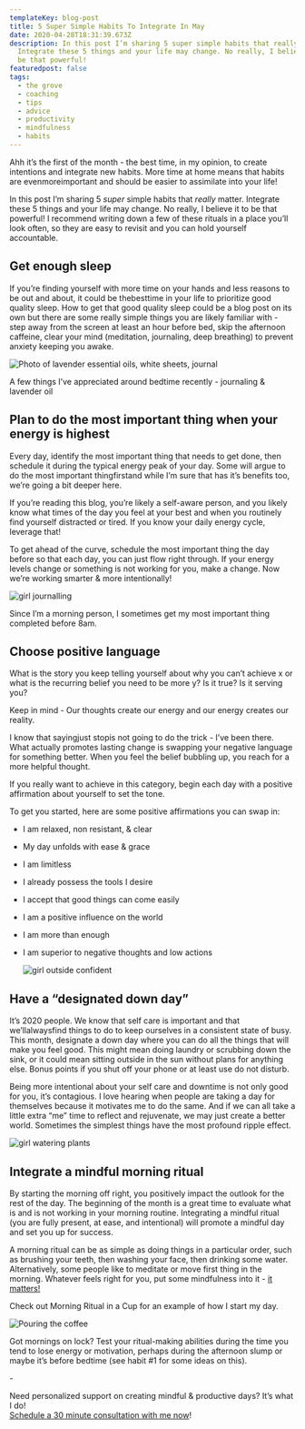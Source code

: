 ```yaml
---
templateKey: blog-post
title: 5 Super Simple Habits To Integrate In May
date: 2020-04-28T18:31:39.673Z
description: In this post I’m sharing 5 super simple habits that really matter.
  Integrate these 5 things and your life may change. No really, I believe it to
  be that powerful!
featuredpost: false
tags:
  - the grove
  - coaching
  - tips
  - advice
  - productivity
  - mindfulness
  - habits
---
```

Ahh it’s the first of the month - the best time, in my opinion, to create intentions and integrate new habits. More time at home means that habits are evenmoreimportant and should be easier to assimilate into your life!

In this post I’m sharing 5 *super* simple habits that *really* matter. Integrate these 5 things and your life may change. No really, I believe it to be that powerful! I recommend writing down a few of these rituals in a place you’ll look often, so they are easy to revisit and you can hold yourself accountable.

## Get enough sleep

If you’re finding yourself with more time on your hands and less reasons to be out and about, it could be thebesttime in your life to prioritize good quality sleep. How to get that good quality sleep could be a blog post on its own but there are some really simple things you are likely familiar with - step away from the screen at least an hour before bed, skip the afternoon caffeine, clear your mind (meditation, journaling, deep breathing) to prevent anxiety keeping you awake.



![Photo of lavender essential oils, white sheets, journal](/img/journal-lavendar-bed.jpeg "Journal & lavendar essential oil")

A few things I’ve appreciated around bedtime recently - journaling & lavender oil

## Plan to do the most important thing when your energy is highest

Every day, identify the most important thing that needs to get done, then schedule it during the typical energy peak of your day. Some will argue to do the most important thingfirstand while I’m sure that has it’s benefits too, we’re going a bit deeper here.

If you’re reading this blog, you’re likely a self-aware person, and you likely know what times of the day you feel at your best and when you routinely find yourself distracted or tired. If you know your daily energy cycle, leverage that!

To get ahead of the curve, schedule the most important thing the day before so that each day, you can just flow right through. If your energy levels change or something is not working for you, make a change. Now we’re working smarter & more intentionally!



![girl journalling](/img/journaling-girl-inside.jpeg "Writing in journal in the morning")

Since I’m a morning person, I sometimes get my most important thing completed before 8am.

## Choose positive language

What is the story you keep telling yourself about why you can’t achieve x or what is the recurring belief you need to be more y? Is it true? Is it serving you?

Keep in mind - Our thoughts create our energy and our energy creates our reality.

I know that sayingjust stopis not going to do the trick - I’ve been there. What actually promotes lasting change is swapping your negative language for something better. When you feel the belief bubbling up, you reach for a more helpful thought.

If you really want to achieve in this category, begin each day with a positive affirmation about yourself to set the tone.

To get you started, here are some positive affirmations you can swap in:

* I am relaxed, non resistant, & clear
* My day unfolds with ease & grace
* I am limitless
* I already possess the tools I desire
* I accept that good things can come easily
* I am a positive influence on the world
* I am more than enough
* I am superior to negative thoughts and low actions

  ![girl outside confident](/img/girl-sunglasses-outside.jpeg "fill up your cup with confidence")

## Have a “designated down day”

It’s 2020 people. We know that self care is important and that we’llalwaysfind things to do to keep ourselves in a consistent state of busy. This month, designate a down day where you can do all the things that will make you feel good. This might mean doing laundry or scrubbing down the sink, or it could mean sitting outside in the sun without plans for anything else. Bonus points if you shut off your phone or at least use do not disturb.

Being more intentional about your self care and downtime is not only good for you, it’s contagious. I love hearing when people are taking a day for themselves because it motivates me to do the same. And if we can all take a little extra “me” time to reflect and rejuvenate, we may just create a better world. Sometimes the simplest things have the most profound ripple effect.

![girl watering plants](/img/girl-watering-plants.jpeg "Taking care of the plants, taking care of me")



## Integrate a mindful morning ritual

By starting the morning off right, you positively impact the outlook for the rest of the day. The beginning of the month is a great time to evaluate what is and is not working in your morning routine. Integrating a mindful ritual (you are fully present, at ease, and intentional) will promote a mindful day and set you up for success.

A morning ritual can be as simple as doing things in a particular order, such as brushing your teeth, then washing your face, then drinking some water. Alternatively, some people like to meditate or move first thing in the morning. Whatever feels right for you, put some mindfulness into it - [it matters!](https://www.forbes.com/sites/alicegwalton/2018/06/21/marrying-mindfulness-with-movement-reduces-stress-boosts-mood/#13bcd552262a)

Check out Morning Ritual in a Cup for an example of how I start my day.

![Pouring the coffee](/img/pouring-the-coffee.jpg "Morning coffee ritual")

Got mornings on lock? Test your ritual-making abilities during the time you tend to lose energy or motivation, perhaps during the afternoon slump or maybe it’s before bedtime (see habit #1 for some ideas on this).

\-

Need personalized support on creating mindful & productive days? It’s what I do! \
[Schedule a 30 minute consultation with me now](https://square.site/book/T2G1BPTFKKDBJ/sheila-anne)!